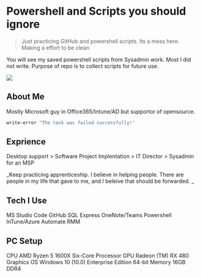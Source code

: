 # Powershell and Scripts you should ignore
> Just practicing GitHub and powershell scripts. Its a mess here. Making a effort to be clean


You will see my saved powershell scripts from Sysadmin work. Most I did not write.  Purpose of repo is to collect scripts for future use. 

![](header.png)

## About Me

Mostly Microsoft guy in Office365/Intune/AD but supportor of opensource.

```sh
write-error "The task was failed successfully!"
```

## Exprience

Desktop support > Software Project Implentation > IT Director > Sysadmin for an MSP

_Keep practicing apprenticeship.  I believe in helping people. There are people in my life that gave to me, and I beleive that should be forwarded. _

## Tech I Use

MS Studio Code      GitHub
SQL Express         OneNote/Teams
Powershell          InTune/Azure
Automate RMM                

## PC Setup

CPU         AMD Ryzen 5 1600X Six-Core Processor
GPU         Radeon (TM) RX 480 Graphics
OS          Windows 10 (10.0) Enterprise Edition 64-bit
Memory      16GB DDR4 
